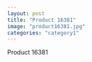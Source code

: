 ```yaml
---
layout: post
title: "Product 16381"
image: "product16381.jpg"
categories: "category1"
---
```

Product 16381
